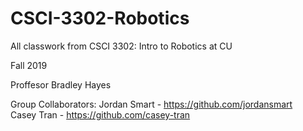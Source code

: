 # CSCI-3302-Robotics
All classwork from CSCI 3302: Intro to Robotics at CU

Fall 2019

Proffesor Bradley Hayes 

Group Collaborators:
Jordan Smart - https://github.com/jordansmart  
Casey Tran - https://github.com/casey-tran
